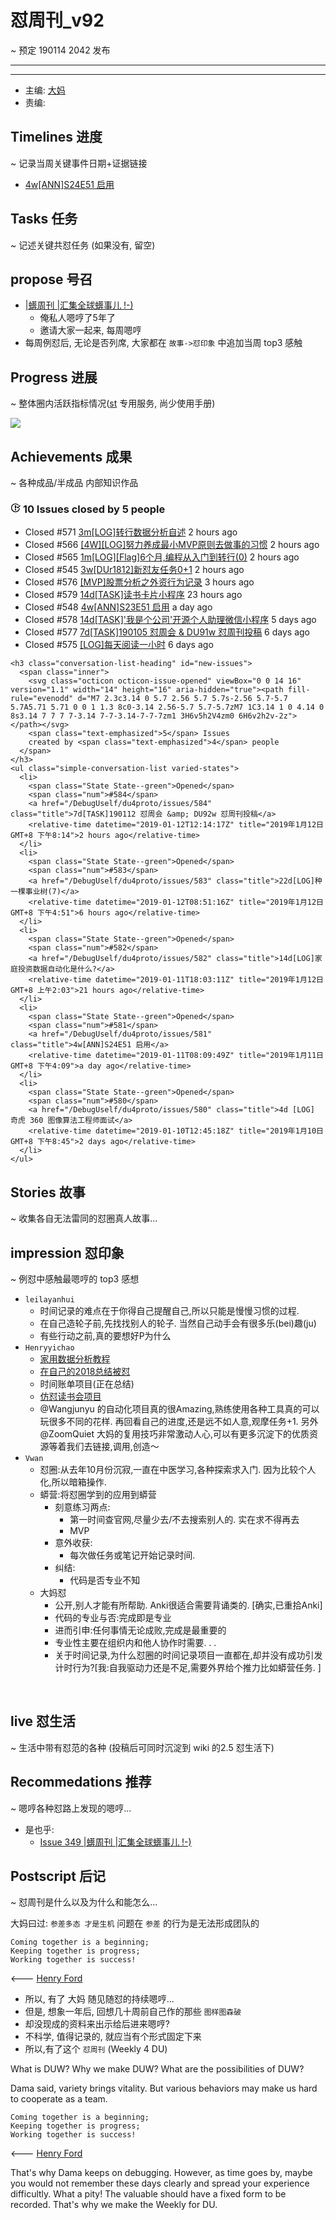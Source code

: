 # 怼周刊_v92
~ 预定 190114 2042 发布

-----------------------------------------




-----------------------------------------

- 主编: [大妈](http://du.zoomquiet.io/2014-02/ac0-zq/)
- 责编:


## Timelines 进度 
~ 记录当周关键事件日期+证据链接

- [4w[ANN]S24E51 启用](https://github.com/DebugUself/du4proto/issues/581)

## Tasks 任务 
~ 记述关键共怼任务 (如果没有, 留空)

## propose 号召

- [|蠎周刊 |汇集全球蠎事儿 !-)](http://weekly.pychina.org/archives.html)
    + 俺私人嗯哼了5年了
    + 邀请大家一起来, 每周嗯哼
- 每周例怼后, 无论是否列席, 大家都在 `故事->怼印象` 中追加当周 top3 感触


## Progress 进展 
~ 整体圈内活跃指标情况([st](https://github.com/DebugUself/du4proto/tree/DU_tools/st) 专用服务, 尚少使用手册)

![](https://farm5.staticflickr.com/4901/46737438691_b481a4e6d3_o.png)


## Achievements 成果 
~ 各种成品/半成品 内部知识作品

<div id="issues" class="pulse-section">
    <h3 class="conversation-list-heading" id="closed-issues">
      <span class="inner">
        <svg class="octicon octicon-issue-closed" viewBox="0 0 16 16" version="1.1" width="16" height="16" aria-hidden="true"><path fill-rule="evenodd" d="M7 10h2v2H7v-2zm2-6H7v5h2V4zm1.5 1.5l-1 1L12 9l4-4.5-1-1L12 7l-1.5-1.5zM8 13.7A5.71 5.71 0 0 1 2.3 8c0-3.14 2.56-5.7 5.7-5.7 1.83 0 3.45.88 4.5 2.2l.92-.92A6.947 6.947 0 0 0 8 1C4.14 1 1 4.14 1 8s3.14 7 7 7 7-3.14 7-7l-1.52 1.52c-.66 2.41-2.86 4.19-5.48 4.19v-.01z"></path></svg>
        <span class="text-emphasized">10</span> Issues
        closed by <span class="text-emphasized">5</span> people
      </span>
    </h3>
    <ul class="simple-conversation-list varied-states">
      <li>
        <span class="State State--red">Closed</span>
        <span class="num">#571</span>
        <a href="/DebugUself/du4proto/issues/571" class="title">3m[LOG]转行数据分析自述</a>
        <relative-time datetime="2019-01-12T12:32:27Z" title="2019年1月12日 GMT+8 下午8:32">2 hours ago</relative-time>
      </li>
      <li>
        <span class="State State--red">Closed</span>
        <span class="num">#566</span>
        <a href="/DebugUself/du4proto/issues/566" class="title">[4W][LOG]努力养成最小MVP原则去做事的习惯</a>
        <relative-time datetime="2019-01-12T12:31:23Z" title="2019年1月12日 GMT+8 下午8:31">2 hours ago</relative-time>
      </li>
      <li>
        <span class="State State--red">Closed</span>
        <span class="num">#565</span>
        <a href="/DebugUself/du4proto/issues/565" class="title">1m[LOG][Flag]6个月,编程从入门到转行(0)</a>
        <relative-time datetime="2019-01-12T12:30:41Z" title="2019年1月12日 GMT+8 下午8:30">2 hours ago</relative-time>
      </li>
      <li>
        <span class="State State--red">Closed</span>
        <span class="num">#545</span>
        <a href="/DebugUself/du4proto/issues/545" class="title">3w[DUr1812]新怼友任务0+1</a>
        <relative-time datetime="2019-01-12T12:29:54Z" title="2019年1月12日 GMT+8 下午8:29">2 hours ago</relative-time>
      </li>
      <li>
        <span class="State State--red">Closed</span>
        <span class="num">#576</span>
        <a href="/DebugUself/du4proto/issues/576" class="title">[MVP]股票分析之外资行为记录</a>
        <relative-time datetime="2019-01-12T11:51:02Z" title="2019年1月12日 GMT+8 下午7:51">3 hours ago</relative-time>
      </li>
      <li>
        <span class="State State--red">Closed</span>
        <span class="num">#579</span>
        <a href="/DebugUself/du4proto/issues/579" class="title">14d[TASK]读书卡片小程序</a>
        <relative-time datetime="2019-01-11T15:30:40Z" title="2019年1月11日 GMT+8 下午11:30">23 hours ago</relative-time>
      </li>
      <li>
        <span class="State State--red">Closed</span>
        <span class="num">#548</span>
        <a href="/DebugUself/du4proto/issues/548" class="title">4w[ANN]S23E51 启用</a>
        <relative-time datetime="2019-01-11T08:10:11Z" title="2019年1月11日 GMT+8 下午4:10">a day ago</relative-time>
      </li>
      <li>
        <span class="State State--red">Closed</span>
        <span class="num">#578</span>
        <a href="/DebugUself/du4proto/issues/578" class="title">14d[TASK]'我是个公司'开源个人助理微信小程序</a>
        <relative-time datetime="2019-01-07T14:31:48Z" title="2019年1月7日 GMT+8 下午10:31">5 days ago</relative-time>
      </li>
      <li>
        <span class="State State--red">Closed</span>
        <span class="num">#577</span>
        <a href="/DebugUself/du4proto/issues/577" class="title">7d[TASK]190105 怼周会 &amp; DU91w 怼周刊投稿</a>
        <relative-time datetime="2019-01-07T01:01:51Z" title="2019年1月7日 GMT+8 上午9:01">6 days ago</relative-time>
      </li>
      <li>
        <span class="State State--red">Closed</span>
        <span class="num">#575</span>
        <a href="/DebugUself/du4proto/issues/575" class="title">[LOG]每天阅读一小时</a>
        <relative-time datetime="2019-01-06T09:35:58Z" title="2019年1月6日 GMT+8 下午5:35">6 days ago</relative-time>
      </li>
    </ul>

    <h3 class="conversation-list-heading" id="new-issues">
      <span class="inner">
        <svg class="octicon octicon-issue-opened" viewBox="0 0 14 16" version="1.1" width="14" height="16" aria-hidden="true"><path fill-rule="evenodd" d="M7 2.3c3.14 0 5.7 2.56 5.7 5.7s-2.56 5.7-5.7 5.7A5.71 5.71 0 0 1 1.3 8c0-3.14 2.56-5.7 5.7-5.7zM7 1C3.14 1 0 4.14 0 8s3.14 7 7 7 7-3.14 7-7-3.14-7-7-7zm1 3H6v5h2V4zm0 6H6v2h2v-2z"></path></svg>
        <span class="text-emphasized">5</span> Issues
        created by <span class="text-emphasized">4</span> people
      </span>
    </h3>
    <ul class="simple-conversation-list varied-states">
      <li>
        <span class="State State--green">Opened</span>
        <span class="num">#584</span>
        <a href="/DebugUself/du4proto/issues/584" class="title">7d[TASK]190112 怼周会 &amp; DU92w 怼周刊投稿</a>
        <relative-time datetime="2019-01-12T12:14:17Z" title="2019年1月12日 GMT+8 下午8:14">2 hours ago</relative-time>
      </li>
      <li>
        <span class="State State--green">Opened</span>
        <span class="num">#583</span>
        <a href="/DebugUself/du4proto/issues/583" class="title">22d[LOG]种一棵事业树(7)</a>
        <relative-time datetime="2019-01-12T08:51:16Z" title="2019年1月12日 GMT+8 下午4:51">6 hours ago</relative-time>
      </li>
      <li>
        <span class="State State--green">Opened</span>
        <span class="num">#582</span>
        <a href="/DebugUself/du4proto/issues/582" class="title">14d[LOG]家庭投资数据自动化是什么?</a>
        <relative-time datetime="2019-01-11T18:03:11Z" title="2019年1月12日 GMT+8 上午2:03">21 hours ago</relative-time>
      </li>
      <li>
        <span class="State State--green">Opened</span>
        <span class="num">#581</span>
        <a href="/DebugUself/du4proto/issues/581" class="title">4w[ANN]S24E51 启用</a>
        <relative-time datetime="2019-01-11T08:09:49Z" title="2019年1月11日 GMT+8 下午4:09">a day ago</relative-time>
      </li>
      <li>
        <span class="State State--green">Opened</span>
        <span class="num">#580</span>
        <a href="/DebugUself/du4proto/issues/580" class="title">4d [LOG] 奇虎 360 图像算法工程师面试</a>
        <relative-time datetime="2019-01-10T12:45:18Z" title="2019年1月10日 GMT+8 下午8:45">2 days ago</relative-time>
      </li>
    </ul>

</div>


## Stories 故事 
~ 收集各自无法雷同的怼圈真人故事...

## impression 怼印象 
~ 例怼中感触最嗯哼的 top3 感想


- `leilayanhui`
    + 时间记录的难点在于你得自己提醒自己,所以只能是慢慢习惯的过程. 
    + 在自己造轮子前,先找找别人的轮子. 当然自己动手会有很多乐(bei)趣(ju)
    + 有些行动之前,真的要想好P为什么
- `Henryyichao`
    - [家用数据分析教程](https://github.com/Henryyichao/du4proto/tree/master/Plan1Season2019)
    - [在自己的2018总结被怼](https://github.com/Henryyichao/du4proto/blob/master/Plan4Season2018/conclusion/2018.md)
    - 时间账单项目(正在总结)
    - [仿怼读书会项目](https://github.com/DebugUself/du4proto/issues/585)
    - @Wangjunyu 的自动化项目真的很Amazing,熟练使用各种工具真的可以玩很多不同的花样. 再回看自己的进度,还是远不如人意,观摩任务+1. 另外 @ZoomQuiet 大妈的复用技巧非常激动人心,可以有更多沉淀下的优质资源等着我们去链接,调用,创造～
- `Vwan`
    - 怼圈:从去年10月份沉寂,一直在中医学习,各种探索求入门. 因为比较个人化,所以暗箱操作. 
    - 蟒营:将怼圈学到的应用到蟒营
        - 刻意练习两点:
            - 第一时间查官网,尽量少去/不去搜索别人的. 实在求不得再去
            - MVP
        - 意外收获:
            - 每次做任务或笔记开始记录时间. 
        - 纠结:
            - 代码是否专业不知
    - 大妈怼
        - 公开,别人才能有所帮助. Anki很适合需要背诵类的. [确实,已重拾Anki]
        - 代码的专业与否:完成即是专业
        - 进而引申:任何事情无论成败,完成是最重要的
        - 专业性主要在组织内和他人协作时需要. . . 
        - 关于时间记录,为什么怼圈的时间记录项目一直都在,却并没有成功引发计时行为?[我:自我驱动力还是不足,需要外界给个推力比如蟒营任务. ]

​

## live 怼生活
~ 生活中带有怼范的各种 (投稿后可同时沉淀到 wiki 的2.5 怼生活下)



## Recommedations 推荐 
~ 嗯哼各种怼路上发现的嗯哼...

- 是也乎:
    + [Issue 349 |蠎周刊 |汇集全球蠎事儿 !-)](http://weekly.pychina.org/issue/issue-349.html)


## Postscript 后记 
~ 怼周刊是什么以及为什么和能怎么...

大妈曰过: `参差多态 才是生机`
问题在 `参差` 的行为是无法形成团队的

    Coming together is a beginning; 
    Keeping together is progress; 
    Working together is success!

<--- [Henry Ford](https://www.brainyquote.com/quotes/quotes/h/henryford121997.html)

- 所以, 有了 大妈 随见随怼的持续嗯哼...
- 但是, 想象一年后, 回想几十周前自己作的那些 `图样图森破` 
- 却没现成的资料来出示给后进来嗯哼?
- 不科学, 值得记录的, 就应当有个形式固定下来
- 所以,有了这个 `怼周刊` (Weekly 4 DU)

What is DUW?
Why we make DUW?
What are the possibilities of DUW?

Dama said, variety brings vitality.
But various behaviors may make us hard to cooperate as a team.

    Coming together is a beginning; 
    Keeping together is progress; 
    Working together is success!

<--- [Henry Ford](https://www.brainyquote.com/quotes/quotes/h/henryford121997.html)

That's why Dama keeps on debugging.
However, as time goes by, maybe you would not remember these days clearly and spread your experience difficultly.
What a pity!
The valuable should have a fixed form to be recorded.
That's why we make the Weekly for DU.

